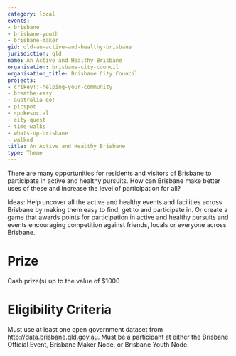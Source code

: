 ```yaml
---
category: local
events:
- brisbane
- brisbane-youth
- brisbane-maker
gid: qld-an-active-and-healthy-brisbane
jurisdiction: qld
name: An Active and Healthy Brisbane
organisation: brisbane-city-council
organisation_title: Brisbane City Council
projects:
- crikey!:-helping-your-community
- breathe-easy
- australia-go!
- picspot
- spokesocial
- city-quest
- time-walks
- whats-up-brisbane
- walked
title: An Active and Healthy Brisbane
type: Theme
---
```


There are many opportunities for residents and visitors of Brisbane to participate in active and healthy pursuits. How can Brisbane make better uses of these and increase the level of participation for all?

Ideas: Help uncover all the active and healthy events and facilities across Brisbane by making them easy
to find, get to and participate in. Or create a game that awards points for participation in active and healthy pursuits and events
encouraging competition against friends, locals or everyone across Brisbane.

# Prize
Cash prize(s) up to the value of $1000

# Eligibility Criteria
Must use at least one open government dataset from http://data.brisbane.qld.gov.au. Must be a participant at either the Brisbane Official Event, Brisbane Maker Node, or Brisbane Youth Node.